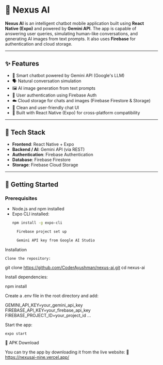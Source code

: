 # 🤖 Nexus AI

**Nexus AI** is an intelligent chatbot mobile application built using **React Native (Expo)** and powered by **Gemini API**. The app is capable of answering user queries, simulating human-like conversations, and generating AI images from text prompts. It also uses **Firebase** for authentication and cloud storage.

---

## ✨ Features

- 🧠 Smart chatbot powered by Gemini API (Google's LLM)
- 🗣️ Natural conversation simulation
- 🖼️ AI image generation from text prompts
- 🔐 User authentication using Firebase Auth
- ☁️ Cloud storage for chats and images (Firebase Firestore & Storage)
- 💬 Clean and user-friendly chat UI
- 📱 Built with React Native (Expo) for cross-platform compatibility

---

## 🔧 Tech Stack

- **Frontend**: React Native + Expo
- **Backend / AI**: Gemini API (via REST)
- **Authentication**: Firebase Authentication
- **Database**: Firebase Firestore
- **Storage**: Firebase Cloud Storage

---

## 🚀 Getting Started

### Prerequisites

- Node.js and npm installed
- Expo CLI installed:  
  ```bash
  npm install -g expo-cli

    Firebase project set up

    Gemini API key from Google AI Studio

Installation

    Clone the repository:

git clone https://github.com/CoderAyushman/nexus-ai.git
cd nexus-ai

Install dependencies:

npm install

Create a .env file in the root directory and add:

GEMINI_API_KEY=your_gemini_api_key
FIREBASE_API_KEY=your_firebase_api_key
FIREBASE_PROJECT_ID=your_project_id
...

Start the app:

    expo start

📱 APK Download

You can try the app by downloading it from the live website:
🔗 https://nexusai-nine.vercel.app/
